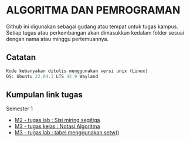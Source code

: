 # ALGORITMA DAN PEMROGRAMAN

Github ini digunakan sebagai gudang atau tempat untuk tugas kampus. Setiap
tugas atau perkembangan akan dimasukkan kedalam folder sesuai dengan nama atau 
minggu pertemuannya.

## Catatan
```py
Kode kebanyakan ditulis menggunakan versi unix (Linux)
OS: Ubuntu 22.04.3 LTS 42.9 Wayland
```
## Kumpulan link tugas
Semester 1
- [M2 - tugas lab : Sisi miring segitiga](M2Lab_Segitiga/main.cpp)
- [M3 - tugas kelas : Notasi Algoritma](M3Kelas_Notasi/README.md)
- [M3 - tugas lab : tabel menggunakan setw()](M3Lab_Tabel/main.cpp)
